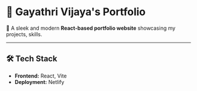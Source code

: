 # 🌟 Gayathri Vijaya's Portfolio  

🚀 A sleek and modern **React-based portfolio website** showcasing my projects, skills.  

<!-- ## ✨ Live Demo  
🔗 [Visit Portfolio](https://gayathri-vijaya.netlify.app/)   -->

---

<!-- ## 📌 Features  
- 🎨 **Modern UI/UX** with animations  
- 💼 **Showcases projects** with descriptions and links  
- 📄 **Downloadable Resume**  
- 📬 **Contact Form** for inquiries  
- 🌙 **Dark/Light Mode Toggle**  

--- -->

## 🛠️ Tech Stack  
- **Frontend:** React, Vite  
- **Deployment:** Netlify

